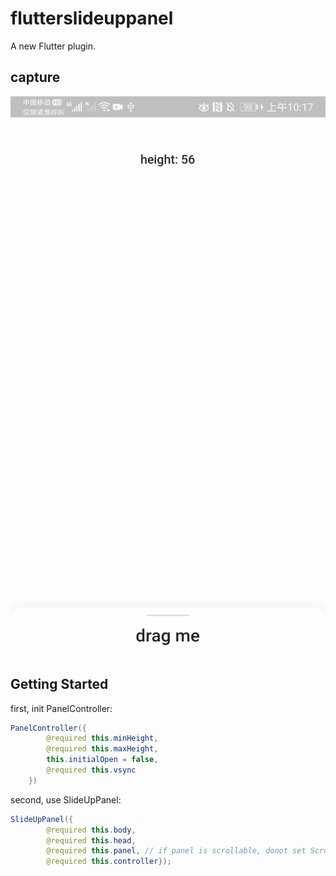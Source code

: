 # flutterslideuppanel

A new Flutter plugin.

## capture

![image](https://github.com/beiger/flutter_slide_up_panel/blob/master/gif/2.gif)

## Getting Started

first, init PanelController:
```java
PanelController({
		@required this.minHeight,
		@required this.maxHeight,
		this.initialOpen = false,
		@required this.vsync
	})
```
second, use SlideUpPanel:
```java
SlideUpPanel({
		@required this.body,
		@required this.head,
		@required this.panel, // if panel is scrollable, donot set ScrollController for it
		@required this.controller});
```


